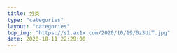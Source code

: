 ```yaml
---
title: 分类
type: "categories"
layout: "categories"
top_img: "https://s1.ax1x.com/2020/10/19/0z3UiT.jpg"
date: 2020-10-11 22:29:00
---
```


